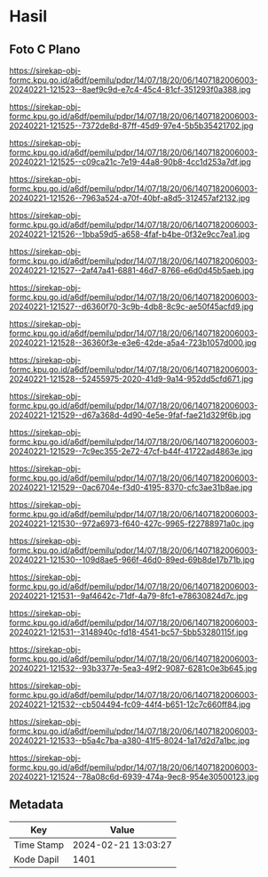 # Hasil

## Foto C Plano

https://sirekap-obj-formc.kpu.go.id/a6df/pemilu/pdpr/14/07/18/20/06/1407182006003-20240221-121523--8aef9c9d-e7c4-45c4-81cf-351293f0a388.jpg

https://sirekap-obj-formc.kpu.go.id/a6df/pemilu/pdpr/14/07/18/20/06/1407182006003-20240221-121525--7372de8d-87ff-45d9-97e4-5b5b35421702.jpg

https://sirekap-obj-formc.kpu.go.id/a6df/pemilu/pdpr/14/07/18/20/06/1407182006003-20240221-121525--c09ca21c-7e19-44a8-90b8-4cc1d253a7df.jpg

https://sirekap-obj-formc.kpu.go.id/a6df/pemilu/pdpr/14/07/18/20/06/1407182006003-20240221-121526--7963a524-a70f-40bf-a8d5-312457af2132.jpg

https://sirekap-obj-formc.kpu.go.id/a6df/pemilu/pdpr/14/07/18/20/06/1407182006003-20240221-121526--1bba59d5-a658-4faf-b4be-0f32e9cc7ea1.jpg

https://sirekap-obj-formc.kpu.go.id/a6df/pemilu/pdpr/14/07/18/20/06/1407182006003-20240221-121527--2af47a41-6881-46d7-8766-e6d0d45b5aeb.jpg

https://sirekap-obj-formc.kpu.go.id/a6df/pemilu/pdpr/14/07/18/20/06/1407182006003-20240221-121527--d6360f70-3c9b-4db8-8c9c-ae50f45acfd9.jpg

https://sirekap-obj-formc.kpu.go.id/a6df/pemilu/pdpr/14/07/18/20/06/1407182006003-20240221-121528--36360f3e-e3e6-42de-a5a4-723b1057d000.jpg

https://sirekap-obj-formc.kpu.go.id/a6df/pemilu/pdpr/14/07/18/20/06/1407182006003-20240221-121528--52455975-2020-41d9-9a14-952dd5cfd671.jpg

https://sirekap-obj-formc.kpu.go.id/a6df/pemilu/pdpr/14/07/18/20/06/1407182006003-20240221-121529--d67a368d-4d90-4e5e-9faf-fae21d329f6b.jpg

https://sirekap-obj-formc.kpu.go.id/a6df/pemilu/pdpr/14/07/18/20/06/1407182006003-20240221-121529--7c9ec355-2e72-47cf-b44f-41722ad4863e.jpg

https://sirekap-obj-formc.kpu.go.id/a6df/pemilu/pdpr/14/07/18/20/06/1407182006003-20240221-121529--0ac6704e-f3d0-4195-8370-cfc3ae31b8ae.jpg

https://sirekap-obj-formc.kpu.go.id/a6df/pemilu/pdpr/14/07/18/20/06/1407182006003-20240221-121530--972a6973-f640-427c-9965-f22788971a0c.jpg

https://sirekap-obj-formc.kpu.go.id/a6df/pemilu/pdpr/14/07/18/20/06/1407182006003-20240221-121530--109d8ae5-966f-46d0-89ed-69b8de17b71b.jpg

https://sirekap-obj-formc.kpu.go.id/a6df/pemilu/pdpr/14/07/18/20/06/1407182006003-20240221-121531--9af4642c-71df-4a79-8fc1-e78630824d7c.jpg

https://sirekap-obj-formc.kpu.go.id/a6df/pemilu/pdpr/14/07/18/20/06/1407182006003-20240221-121531--3148940c-fd18-4541-bc57-5bb53280115f.jpg

https://sirekap-obj-formc.kpu.go.id/a6df/pemilu/pdpr/14/07/18/20/06/1407182006003-20240221-121532--93b3377e-5ea3-49f2-9087-6281c0e3b645.jpg

https://sirekap-obj-formc.kpu.go.id/a6df/pemilu/pdpr/14/07/18/20/06/1407182006003-20240221-121532--cb504494-fc09-44f4-b651-12c7c660ff84.jpg

https://sirekap-obj-formc.kpu.go.id/a6df/pemilu/pdpr/14/07/18/20/06/1407182006003-20240221-121533--b5a4c7ba-a380-41f5-8024-1a17d2d7a1bc.jpg

https://sirekap-obj-formc.kpu.go.id/a6df/pemilu/pdpr/14/07/18/20/06/1407182006003-20240221-121524--78a08c6d-6939-474a-9ec8-954e30500123.jpg


## Metadata

| Key        | Value               |
| ---------- | ------------------- |
| Time Stamp | 2024-02-21 13:03:27 |
| Kode Dapil | 1401                |



